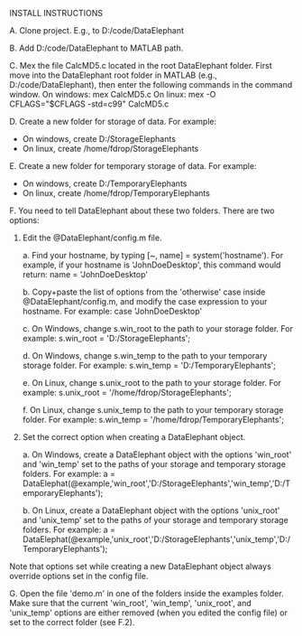 INSTALL INSTRUCTIONS

A. Clone project. E.g., to D:/code/DataElephant

B. Add D:/code/DataElephant to MATLAB path.

C. Mex the file CalcMD5.c located in the root DataElephant folder.
First move into the DataElephant root folder in MATLAB (e.g., D:/code/DataElephant), then enter the following commands in the command window.
On windows:
mex CalcMD5.c
On linux:
mex -O CFLAGS="\$CFLAGS -std=c99" CalcMD5.c

D. Create a new folder for storage of data. For example:
- On windows, create D:/StorageElephants
- On linux, create /home/fdrop/StorageElephants

E. Create a new folder for temporary storage of data. For example:
- On windows, create  D:/TemporaryElephants
- On linux, create /home/fdrop/TemporaryElephants

F. You need to tell DataElephant about these two folders. There are two options:

1. Edit the @DataElephant/config.m file.

    a. Find your hostname, by typing [~, name] = system('hostname'). For example, if your hostname is 'JohnDoeDesktop', this command would return: name = 'JohnDoeDesktop'

    b. Copy+paste the list of options from the 'otherwise' case inside @DataElephant/config.m, and modify the case expression to your hostname. For example: case 'JohnDoeDesktop'

    c. On Windows, change s.win_root to the path to your storage folder. For example: s.win_root = 'D:/StorageElephants';

    d. On Windows, change s.win_temp to the path to your temporary storage folder. For example: s.win_temp = 'D:/TemporaryElephants';

    e. On Linux, change s.unix_root to the path to your storage folder. For example: s.unix_root = '/home/fdrop/StorageElephants';

    f. On Linux, change s.unix_temp to the path to your temporary storage folder. For example: s.win_temp = '/home/fdrop/TemporaryElephants';

2. Set the correct option when creating a DataElephant object.

    a. On Windows, create a DataElephant object with the options 'win_root' and 'win_temp' set to the paths of your storage and temporary storage folders.
        For example: a = DataElephat(@example,'win_root','D:/StorageElephants','win_temp','D:/TemporaryElephants');

    b. On Linux, create a DataElephant object with the options 'unix_root' and 'unix_temp' set to the paths of your storage and temporary storage folders.
        For example: a = DataElephat(@example,'unix_root','D:/StorageElephants','unix_temp','D:/TemporaryElephants');

Note that options set while creating a new DataElephant object always override options set in the config file.

G. Open the file 'demo.m' in one of the folders inside the examples folder.
Make sure that the current 'win_root', 'win_temp', 'unix_root', and 'unix_temp' options are either removed (when you edited the config file) or set to the correct folder (see F.2).